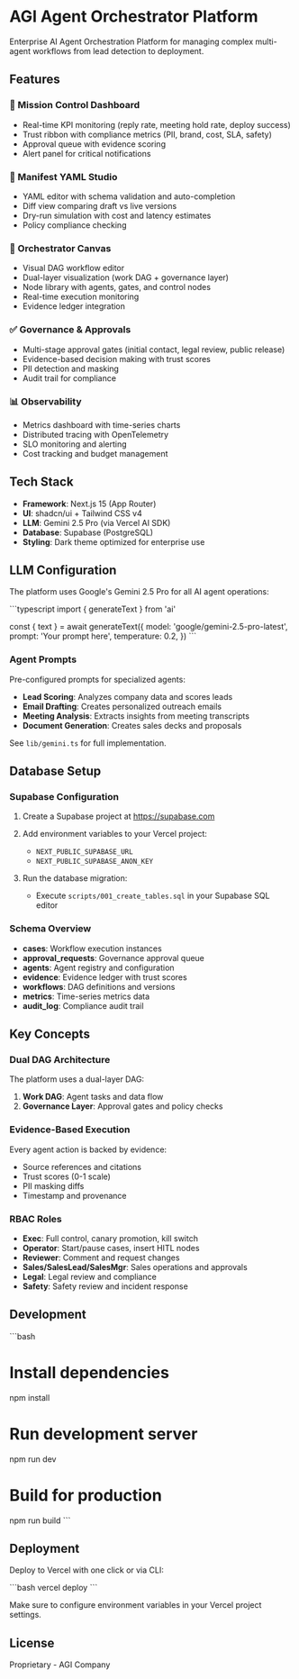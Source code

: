 # AGI Agent Orchestrator Platform

Enterprise AI Agent Orchestration Platform for managing complex multi-agent workflows from lead detection to deployment.

## Features

### 🎯 Mission Control Dashboard
- Real-time KPI monitoring (reply rate, meeting hold rate, deploy success)
- Trust ribbon with compliance metrics (PII, brand, cost, SLA, safety)
- Approval queue with evidence scoring
- Alert panel for critical notifications

### 📝 Manifest YAML Studio
- YAML editor with schema validation and auto-completion
- Diff view comparing draft vs live versions
- Dry-run simulation with cost and latency estimates
- Policy compliance checking

### 🔀 Orchestrator Canvas
- Visual DAG workflow editor
- Dual-layer visualization (work DAG + governance layer)
- Node library with agents, gates, and control nodes
- Real-time execution monitoring
- Evidence ledger integration

### ✅ Governance & Approvals
- Multi-stage approval gates (initial contact, legal review, public release)
- Evidence-based decision making with trust scores
- PII detection and masking
- Audit trail for compliance

### 📊 Observability
- Metrics dashboard with time-series charts
- Distributed tracing with OpenTelemetry
- SLO monitoring and alerting
- Cost tracking and budget management

## Tech Stack

- **Framework**: Next.js 15 (App Router)
- **UI**: shadcn/ui + Tailwind CSS v4
- **LLM**: Gemini 2.5 Pro (via Vercel AI SDK)
- **Database**: Supabase (PostgreSQL)
- **Styling**: Dark theme optimized for enterprise use

## LLM Configuration

The platform uses Google's Gemini 2.5 Pro for all AI agent operations:

\`\`\`typescript
import { generateText } from 'ai'

const { text } = await generateText({
  model: 'google/gemini-2.5-pro-latest',
  prompt: 'Your prompt here',
  temperature: 0.2,
})
\`\`\`

### Agent Prompts

Pre-configured prompts for specialized agents:
- **Lead Scoring**: Analyzes company data and scores leads
- **Email Drafting**: Creates personalized outreach emails
- **Meeting Analysis**: Extracts insights from meeting transcripts
- **Document Generation**: Creates sales decks and proposals

See `lib/gemini.ts` for full implementation.

## Database Setup

### Supabase Configuration

1. Create a Supabase project at https://supabase.com
2. Add environment variables to your Vercel project:
   - `NEXT_PUBLIC_SUPABASE_URL`
   - `NEXT_PUBLIC_SUPABASE_ANON_KEY`

3. Run the database migration:
   - Execute `scripts/001_create_tables.sql` in your Supabase SQL editor

### Schema Overview

- **cases**: Workflow execution instances
- **approval_requests**: Governance approval queue
- **agents**: Agent registry and configuration
- **evidence**: Evidence ledger with trust scores
- **workflows**: DAG definitions and versions
- **metrics**: Time-series metrics data
- **audit_log**: Compliance audit trail

## Key Concepts

### Dual DAG Architecture

The platform uses a dual-layer DAG:
1. **Work DAG**: Agent tasks and data flow
2. **Governance Layer**: Approval gates and policy checks

### Evidence-Based Execution

Every agent action is backed by evidence:
- Source references and citations
- Trust scores (0-1 scale)
- PII masking diffs
- Timestamp and provenance

### RBAC Roles

- **Exec**: Full control, canary promotion, kill switch
- **Operator**: Start/pause cases, insert HITL nodes
- **Reviewer**: Comment and request changes
- **Sales/SalesLead/SalesMgr**: Sales operations and approvals
- **Legal**: Legal review and compliance
- **Safety**: Safety review and incident response

## Development

\`\`\`bash
# Install dependencies
npm install

# Run development server
npm run dev

# Build for production
npm run build
\`\`\`

## Deployment

Deploy to Vercel with one click or via CLI:

\`\`\`bash
vercel deploy
\`\`\`

Make sure to configure environment variables in your Vercel project settings.

## License

Proprietary - AGI Company

